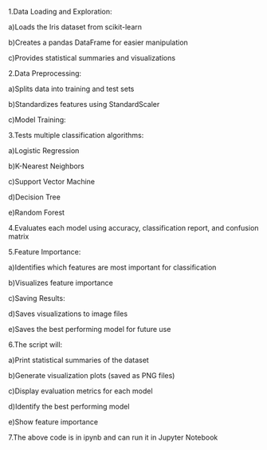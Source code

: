 1.Data Loading and Exploration:

a)Loads the Iris dataset from scikit-learn

b)Creates a pandas DataFrame for easier manipulation

c)Provides statistical summaries and visualizations

2.Data Preprocessing:

a)Splits data into training and test sets

b)Standardizes features using StandardScaler

c)Model Training:

3.Tests multiple classification algorithms:

a)Logistic Regression

b)K-Nearest Neighbors

c)Support Vector Machine

d)Decision Tree

e)Random Forest

4.Evaluates each model using accuracy, classification report, and confusion matrix

5.Feature Importance:

a)Identifies which features are most important for classification

b)Visualizes feature importance

c)Saving Results:

d)Saves visualizations to image files

e)Saves the best performing model for future use


6.The script will:

a)Print statistical summaries of the dataset

b)Generate visualization plots (saved as PNG files)

c)Display evaluation metrics for each model

d)Identify the best performing model

e)Show feature importance

7.The above code is in ipynb and can run it in Jupyter Notebook
